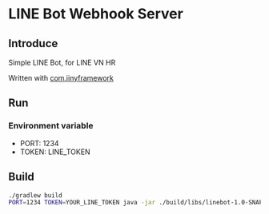 # LINE Bot Webhook Server

## Introduce

Simple LINE Bot, for LINE VN HR

Written with [com.jinyframework](https://github.com/huynhminhtufu/jiny)

## Run

### Environment variable

- PORT: 1234
- TOKEN: LINE_TOKEN

## Build

```bash
./gradlew build
PORT=1234 TOKEN=YOUR_LINE_TOKEN java -jar ./build/libs/linebot-1.0-SNAPSHOT-fat.jar
```
